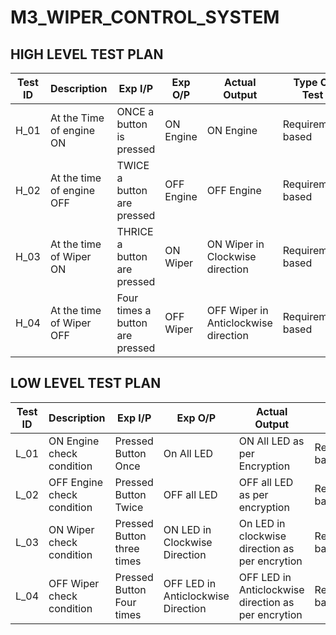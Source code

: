 
# M3_WIPER_CONTROL_SYSTEM

##  HIGH LEVEL TEST PLAN
| **Test ID** | **Description**                                              | **Exp I/P** | **Exp O/P** | **Actual Output** |**Type Of Test**  |    
|-------------|--------------------------------------------------------------|------------|-------------|----------------|------------------|
|  H_01       | At the Time of engine ON  |  ONCE a button is pressed | ON Engine |ON Engine|Requirement based |
|  H_02       |At the time of engine OFF|  TWICE a button are pressed | OFF Engine |OFF Engine|Requirement based |
|  H_03       |At the time of Wiper ON|  THRICE a button are pressed | ON Wiper |ON Wiper in Clockwise direction |Requirement based |
|  H_04       |At the time of Wiper OFF|  Four times a button are pressed | OFF Wiper |OFF Wiper in Anticlockwise direction |Requirement based |


##  LOW LEVEL TEST PLAN

| **Test ID** | **Description**       | **Exp I/P** | **Exp O/P** | **Actual Output** |**Type Of Test**  |   
|-------------|--------------------------------------------------------------|------------|-------------|----------------|------------------|
|  L_01       | ON Engine check condition| Pressed Button Once | On All LED|ON All LED as per Encryption|Requirement based |
|  L_02       | OFF Engine check condition | Pressed Button Twice | OFF all LED|OFF all LED as per encryption|Requirement based |
|  L_03       | ON Wiper check condition | Pressed Button three times |ON LED in Clockwise Direction| On LED in clockwise direction as per encrytion |Requirement based    |
|  L_04       | OFF Wiper check condition | Pressed Button Four times |OFF LED in Anticlockwise Direction| OFF LED in Anticlockwise direction as per encrytion |Requirement based    |

